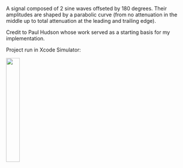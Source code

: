 A signal composed of 2 sine waves offseted by 180 degrees. 
Their amplitudes are shaped by a parabolic curve (from no attenuation in the middle up to total attenuation at the leading and trailing edge).

Credit to Paul Hudson whose work served as a starting basis for my implementation.

Project run in Xcode Simulator:

<img src="https://github.com/user-attachments/assets/162214e5-40c5-4be6-9de1-a0877728617a" width=27% height=27%>

